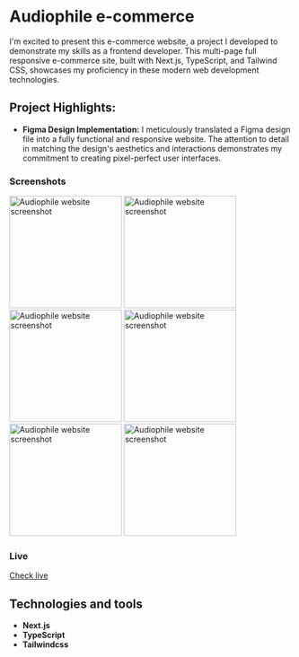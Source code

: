 # Audiophile e-commerce

I'm excited to present this e-commerce website, a project I developed to demonstrate my skills as a frontend developer. This multi-page full responsive e-commerce site, built with Next.js, TypeScript, and Tailwind CSS, showcases my proficiency in these modern web development technologies.

## Project Highlights:

- **Figma Design Implementation:** I meticulously translated a Figma design file into a fully functional and responsive website. The attention to detail in matching the design's aesthetics and interactions demonstrates my commitment to creating pixel-perfect user interfaces.



### Screenshots

<img src="https://i.ibb.co/cygxFD2/desktop-1.png" alt="Audiophile website screenshot" width="200" />
<img src="https://i.ibb.co/bsJmpwt/tablet-1.png" alt="Audiophile website screenshot" width="200" />
<img src="https://i.ibb.co/wCDmVKS/desktop-2.png" alt="Audiophile website screenshot" width="200" />
<img src="https://i.ibb.co/s2wSBJY/desktop-4.png" alt="Audiophile website screenshot" width="200" />
<img src="https://i.ibb.co/JjyhKsg/mobile-3.png" alt="Audiophile website screenshot" width="200" />
<img src="https://i.ibb.co/jzthWRT/mobile-2.png" alt="Audiophile website screenshot" width="200" />


### Live
[Check live](https://audiophile-website-pologora.vercel.app/)



## Technologies and tools
- **Next.js**
- **TypeScript**
- **Tailwindcss**
